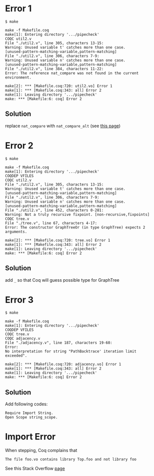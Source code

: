 # Error 1

```
$ make

make -f Makefile.coq
make[1]: Entering directory '.../pipecheck'
COQC util2.v
File "./util2.v", line 305, characters 13-15:
Warning: Unused variable t' catches more than one case.
[unused-pattern-matching-variable,pattern-matching]
File "./util2.v", line 306, characters 7-9:
Warning: Unused variable n' catches more than one case.
[unused-pattern-matching-variable,pattern-matching]
File "./util2.v", line 384, characters 11-22:
Error: The reference nat_compare was not found in the current environment.

make[2]: *** [Makefile.coq:720: util2.vo] Error 1
make[1]: *** [Makefile.coq:343: all] Error 2
make[1]: Leaving directory '.../pipecheck'
make: *** [Makefile:6: coq] Error 2
```

## Solution

replace `nat_compare` with `nat_compare_alt` (see [this page](https://coq.inria.fr/library/Coq.Arith.Compare_dec.html#nat_compare_alt))

# Error 2

```
$ make

make -f Makefile.coq
make[1]: Entering directory '.../pipecheck'
COQDEP VFILES
COQC util2.v
File "./util2.v", line 305, characters 13-15:
Warning: Unused variable t' catches more than one case.
[unused-pattern-matching-variable,pattern-matching]
File "./util2.v", line 306, characters 7-9:
Warning: Unused variable n' catches more than one case.
[unused-pattern-matching-variable,pattern-matching]
File "./util2.v", line 452, characters 0-281:
Warning: Not a truly recursive fixpoint. [non-recursive,fixpoints]
COQC tree.v
File "./tree.v", line 67, characters 4-17:
Error: The constructor GraphTreeOr (in type GraphTree) expects 2 arguments.

make[2]: *** [Makefile.coq:720: tree.vo] Error 1
make[1]: *** [Makefile.coq:343: all] Error 2
make[1]: Leaving directory '.../pipecheck'
make: *** [Makefile:6: coq] Error 2
```

## Solution

add `_` so that Coq will guess possible type for GraphTree

# Error 3

```
$ make

make -f Makefile.coq
make[1]: Entering directory '.../pipecheck'
COQDEP VFILES
COQC tree.v
COQC adjacency.v
File "./adjacency.v", line 187, characters 19-60:
Error:
No interpretation for string "PathBacktrace' iteration limit exceeded".

make[2]: *** [Makefile.coq:720: adjacency.vo] Error 1
make[1]: *** [Makefile.coq:343: all] Error 2
make[1]: Leaving directory '.../pipecheck'
make: *** [Makefile:6: coq] Error 2
```

## Solution

Add following codes:

```
Require Import String.
Open Scope string_scope.
```

# Import Error

When stepping, Coq complains that

```
The file foo.vo contains library Top.foo and not library foo
```

See this Stack Overflow [page](https://stackoverflow.com/questions/61561014/comparable-vo-contains-library-top-comparable-and-not-library-comparable)